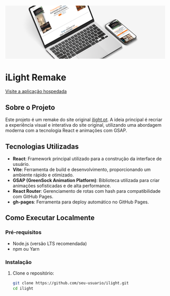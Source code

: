 ![Imagem](public/images/ilightreadme.png)

# iLight Remake

[Visite a aplicação hospedada](https://sramoras.github.io/ilight/)

## Sobre o Projeto

Este projeto é um remake do site original [ilight.pt](https://ilight.pt/). A ideia principal é recriar a experiência visual e interativa do site original, utilizando uma abordagem moderna com a tecnologia React e animações com GSAP.

## Tecnologias Utilizadas

- **React**: Framework principal utilizado para a construção da interface de usuário.
- **Vite**: Ferramenta de build e desenvolvimento, proporcionando um ambiente rápido e otimizado.
- **GSAP (GreenSock Animation Platform)**: Biblioteca utilizada para criar animações sofisticadas e de alta performance.
- **React Router**: Gerenciamento de rotas com hash para compatibilidade com GitHub Pages.
- **gh-pages**: Ferramenta para deploy automático no GitHub Pages.

## Como Executar Localmente

### Pré-requisitos

- Node.js (versão LTS recomendada)
- npm ou Yarn

### Instalação

1. Clone o repositório:
   ```bash
   git clone https://github.com/seu-usuario/ilight.git
   cd ilight
